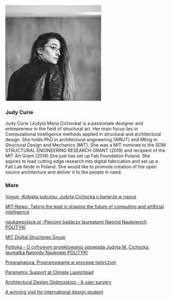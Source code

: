 
![](../../assets/judycurie300x300.jpg)
### **Judy Curie**

Judy Curie (Judyta Maria Cichocka) is a passionate designer and entrepreneur in the field of structural art. Her main focus lies in Computational Intelligence methods applied in structural and architectural design. She holds PhD in architectural engineering (WRUT) and MEng in Structural Design and Mechanics (MIT). She was a MIT nominee to the SOM STRUCTURAL ENGINEERING RESEARCH GRANT (2019) and recipient of the MIT Art Grant (2019).She just has set up Fab Foundation Poland. She aspires to lead cutting edge research into digital fabrication and set up a Fab Lab Node in Poland. She would like to promote creation of the open source architecture and deliver it to the people in need.


### **More**
[Vogue -Kobieta sukcesu: Judyta Cichocka o karierze w nauce](https://www.vogue.pl/a/kobieta-sukcesu-judyta-cichocka-o-karierze-w-nauce)

[MIT-News- Taking the lead in shaping the future of computing and artificial intelligence](https://news.mit.edu/2019/taking-the-lead-shaping-future-of-computing-and-artificial-intelligence-0227)

[naukawpolsce.pl -Pięcioro badaczy laureatami Nagród Naukowych POLITYKI](https://naukawpolsce.pl/aktualnosci/news%2C31558%2Cpiecioro-badaczy-laureatami-nagrod-naukowych-polityki.html)

[MIT Digital Structures Group](http://digitalstructures.mit.edu/page/about#cichocka)

[Polityka - O cyfrowym projektowaniu opowiada Judyta M. Cichocka, laureatka Nagrody Naukowej POLITYKI ](https://www.polityka.pl/tygodnikpolityka/nauka/1773480,1,o-cyfrowym-projektowaniu-opowiada-judyta-m-cichocka-laureatka-nagrody-naukowej-polityki.read)

[Programatura. Programowanie w procesie twórczym](https://architektura.muratorplus.pl/wydarzenia/programatura-programowanie-w-procesie-tworczym-aa-ervS-6mLT-SQw6.html)

[Parametric Support at Climate Launchpad](https://climatelaunchpad.org/finalists/parametric-support/)

[Architectural Design Optimization - A user survery](https://blog.rhino3d.com/2019/10/architectural-design-optimization-user.html)

[A winning visit for international design student](https://www.wgtn.ac.nz/news/2016/04/a-winning-visit-for-international-design-student)
